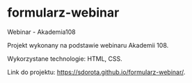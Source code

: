 # formularz-webinar
Webinar - Akademia108

Projekt wykonany na podstawie webinaru Akademii 108.

Wykorzystane technologie: HTML, CSS.

Link do projektu: https://sdorota.github.io/formularz-webinar/.
